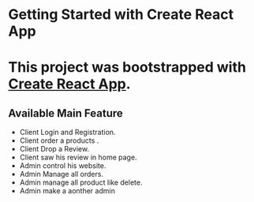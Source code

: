 # Getting Started with Create React App

# This project was bootstrapped with [Create React App](https://hero-tea.web.app/).

## Available Main Feature

* Client Login and Registration.
* Client order a products .
* Client Drop a Review.
* Client saw his review in home page.
* Admin control his website.
* Admin Manage all orders.
* Admin manage all product like delete.
* Admin make a aonther admin
